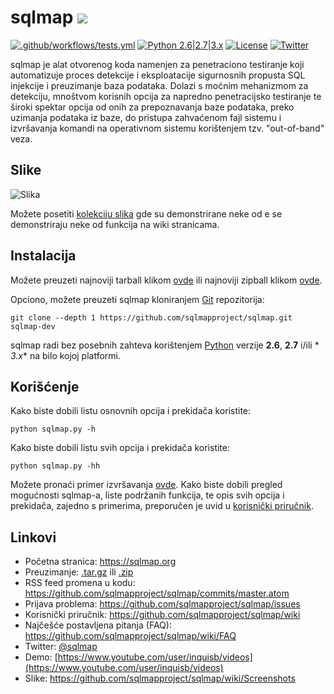 # sqlmap ![](https://i.imgur.com/fe85aVR.png)

[![.github/workflows/tests.yml](https://github.com/sqlmapproject/sqlmap/actions/workflows/tests.yml/badge.svg)](https://github.com/sqlmapproject/sqlmap/actions/workflows/tests.yml) [![Python 2.6|2.7|3.x](https://img.shields.io/badge/python-2.6|2.7|3.x-yellow.svg)](https://www.python.org/) [![License](https://img.shields.io/badge/license-GPLv2-red.svg)](https://raw.githubusercontent.com/sqlmapproject/sqlmap/master/LICENSE) [![Twitter](https://img.shields.io/badge/twitter-@sqlmap-blue.svg)](https://twitter.com/sqlmap)

sqlmap je alat otvorenog koda namenjen za penetraciono testiranje koji automatizuje proces detekcije i eksploatacije
sigurnosnih propusta SQL injekcije i preuzimanje baza podataka. Dolazi s moćnim mehanizmom za detekciju, mnoštvom
korisnih opcija za napredno penetracijsko testiranje te široki spektar opcija od onih za prepoznavanja baze podataka,
preko uzimanja podataka iz baze, do pristupa zahvaćenom fajl sistemu i izvršavanja komandi na operativnom sistemu
korištenjem tzv. "out-of-band" veza.

Slike
----

![Slika](https://raw.github.com/wiki/sqlmapproject/sqlmap/images/sqlmap_screenshot.png)

Možete posetiti [kolekciju slika](https://github.com/sqlmapproject/sqlmap/wiki/Screenshots) gde su demonstrirane neke od
e se demonstriraju neke od funkcija na wiki stranicama.

Instalacija
----

Možete preuzeti najnoviji tarball klikom [ovde](https://github.com/sqlmapproject/sqlmap/tarball/master) ili najnoviji
zipball klikom [ovde](https://github.com/sqlmapproject/sqlmap/zipball/master).

Opciono, možete preuzeti sqlmap kloniranjem [Git](https://github.com/sqlmapproject/sqlmap) repozitorija:

    git clone --depth 1 https://github.com/sqlmapproject/sqlmap.git sqlmap-dev

sqlmap radi bez posebnih zahteva korištenjem [Python](https://www.python.org/download/) verzije **2.6**, **2.7** i/ili *
*3.x** na bilo kojoj platformi.

Korišćenje
----

Kako biste dobili listu osnovnih opcija i prekidača koristite:

    python sqlmap.py -h

Kako biste dobili listu svih opcija i prekidača koristite:

    python sqlmap.py -hh

Možete pronaći primer izvršavanja [ovde](https://asciinema.org/a/46601).
Kako biste dobili pregled mogućnosti sqlmap-a, liste podržanih funkcija, te opis svih opcija i prekidača, zajedno s
primerima, preporučen je uvid u [korisnički priručnik](https://github.com/sqlmapproject/sqlmap/wiki/Usage).

Linkovi
----

* Početna stranica: https://sqlmap.org
* Preuzimanje: [.tar.gz](https://github.com/sqlmapproject/sqlmap/tarball/master)
  ili [.zip](https://github.com/sqlmapproject/sqlmap/zipball/master)
* RSS feed promena u kodu: https://github.com/sqlmapproject/sqlmap/commits/master.atom
* Prijava problema: https://github.com/sqlmapproject/sqlmap/issues
* Korisnički priručnik: https://github.com/sqlmapproject/sqlmap/wiki
* Najčešće postavljena pitanja (FAQ): https://github.com/sqlmapproject/sqlmap/wiki/FAQ
* Twitter: [@sqlmap](https://twitter.com/sqlmap)
* Demo: [https://www.youtube.com/user/inquisb/videos](https://www.youtube.com/user/inquisb/videos)
* Slike: https://github.com/sqlmapproject/sqlmap/wiki/Screenshots
